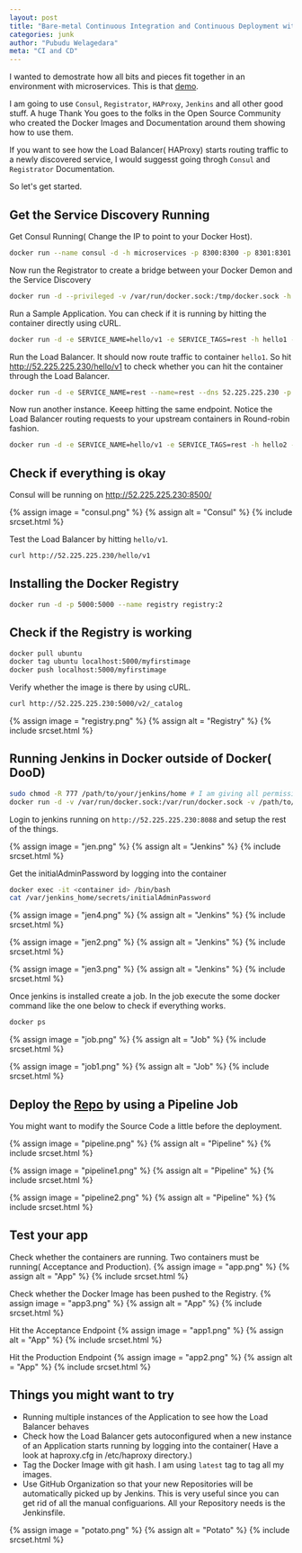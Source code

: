 ```yaml
---
layout: post
title: "Bare-metal Continuous Integration and Continuous Deployment with just Docker"
categories: junk
author: "Pubudu Welagedara"
meta: "CI and CD"
---
```


I wanted to demostrate how all bits and pieces fit together in an environment with microservices. This is that [demo][source].


I am going to use `Consul`, `Registrator`, `HAProxy`, `Jenkins` and all other good stuff. A huge Thank You goes to the folks in the Open Source Community who created the Docker Images and Documentation around them showing how to use them. 

If you want to see how the Load Balancer( HAProxy) starts routing traffic to a newly discovered service, I would suggesst going throgh `Consul` and `Registrator` Documentation. 

So let's get started.

## Get the Service Discovery Running

Get Consul Running( Change the IP to point to your Docker Host).
```bash
docker run --name consul -d -h microservices -p 8300:8300 -p 8301:8301 -p 8301:8301/udp -p 8302:8302 -p 8302:8302/udp -p 8400:8400 -p 8500:8500 -p 53:53 -p 53:53/udp progrium/consul -server -advertise 52.225.225.230 -bootstrap-expect 1
```

Now run the Registrator to create a bridge between your Docker Demon and the Service Discovery
```bash
docker run -d --privileged -v /var/run/docker.sock:/tmp/docker.sock -h registrator --name registrator gliderlabs/registrator consul://52.225.225.230:8500
```

Run a Sample Application. You can check if it is running by hitting the container directly using cURL.
```bash
docker run -d -e SERVICE_NAME=hello/v1 -e SERVICE_TAGS=rest -h hello1 --name hello1 -p :80 sirile/scala-boot-test
```

Run the Load Balancer. It should now route traffic to container `hello1`. So hit http://52.225.225.230/hello/v1 to check whether you can hit the container through the Load Balancer.
```bash
docker run -d -e SERVICE_NAME=rest --name=rest --dns 52.225.225.230 -p 80:80 -p 1936:1936 sirile/haproxy
```

Now run another instance. Keeep hitting the same endpoint. Notice the Load Balancer routing requests to your upstream containers in Round-robin fashion.
```bash
docker run -d -e SERVICE_NAME=hello/v1 -e SERVICE_TAGS=rest -h hello2 --name hello2 -p :80 sirile/scala-boot-test
```

## Check if everything is okay

Consul will be running on http://52.225.225.230:8500/

{% assign image = "consul.png" %}
{% assign alt = "Consul" %}
{% include srcset.html %}

Test the Load Balancer by hitting `hello/v1`.
```bash
curl http://52.225.225.230/hello/v1
```

## Installing the Docker Registry

```bash
docker run -d -p 5000:5000 --name registry registry:2
```

## Check if the Registry is working

```bash
docker pull ubuntu
docker tag ubuntu localhost:5000/myfirstimage
docker push localhost:5000/myfirstimage
```

Verify whether the image is there by using cURL.
```bash
curl http://52.225.225.230:5000/v2/_catalog 
```

{% assign image = "registry.png" %}
{% assign alt = "Registry" %}
{% include srcset.html %}

## Running Jenkins in Docker outside of Docker( DooD)

```bash
sudo chmod -R 777 /path/to/your/jenkins/home # I am giving all permissions. You might want to avoid that.
docker run -d -v /var/run/docker.sock:/var/run/docker.sock -v /path/to/your/jenkins/home:/var/jenkins_home --name jenkins -p 8088:8080 toto1310/simple-jenkins-dood
```

Login to jenkins running on `http://52.225.225.230:8088` and setup the rest of the things.

{% assign image = "jen.png" %}
{% assign alt = "Jenkins" %}
{% include srcset.html %}

Get the initialAdminPassword by logging into the container
```bash
docker exec -it <container id> /bin/bash 
cat /var/jenkins_home/secrets/initialAdminPassword
```

{% assign image = "jen4.png" %}
{% assign alt = "Jenkins" %}
{% include srcset.html %}

{% assign image = "jen2.png" %}
{% assign alt = "Jenkins" %}
{% include srcset.html %}

{% assign image = "jen3.png" %}
{% assign alt = "Jenkins" %}
{% include srcset.html %}

Once jenkins is installed create a job. In the job execute the some docker command like the one below to check if everything works. 

```bash
docker ps
```

{% assign image = "job.png" %}
{% assign alt = "Job" %}
{% include srcset.html %}

{% assign image = "job1.png" %}
{% assign alt = "Job" %}
{% include srcset.html %}

## Deploy the [Repo][source] by using a Pipeline Job

You might want to modify the Source Code a little before the deployment.

{% assign image = "pipeline.png" %}
{% assign alt = "Pipeline" %}
{% include srcset.html %}

{% assign image = "pipeline1.png" %}
{% assign alt = "Pipeline" %}
{% include srcset.html %}

{% assign image = "pipeline2.png" %}
{% assign alt = "Pipeline" %}
{% include srcset.html %}

## Test your app

Check whether the containers are running. Two containers must be running( Acceptance and Production).
{% assign image = "app.png" %}
{% assign alt = "App" %}
{% include srcset.html %}

Check whether the Docker Image has been pushed to the Registry.
{% assign image = "app3.png" %}
{% assign alt = "App" %}
{% include srcset.html %}

Hit the Acceptance Endpoint
{% assign image = "app1.png" %}
{% assign alt = "App" %}
{% include srcset.html %}

Hit the Production Endpoint
{% assign image = "app2.png" %}
{% assign alt = "App" %}
{% include srcset.html %}

## Things you might want to try

- Running multiple instances of the Application to see how the Load Balancer behaves
- Check how the Load Balancer gets autoconfigured when a new instance of an Application starts running by logging into the container( Have a look at haproxy.cfg in /etc/haproxy directory.)
- Tag the Docker Image with git hash. I am using `latest` tag to tag all my images.
- Use GitHub Organization so that your new Repositories will be automatically picked up by Jenkins. This is very useful since you can get rid of all the manual configuarions. All your Repository needs is the Jenkinsfile.

{% assign image = "potato.png" %}
{% assign alt = "Potato" %}
{% include srcset.html %}

[source]: https://github.com/welagedara/ci-n-cd

